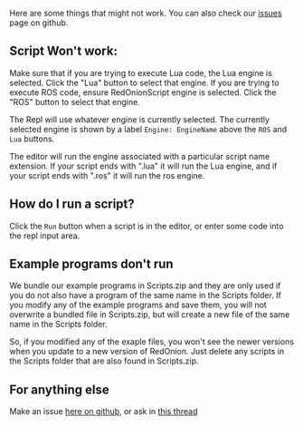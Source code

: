 Here are some things that might not work. You can also check our [issues](https://github.com/evandisoft/RedOnion/issues) page on github.

## Script Won't work:
Make sure that if you are trying to execute Lua code, the Lua engine is selected. Click the "Lua" button to select that engine.
If you are trying to execute ROS code, ensure RedOnionScript engine is selected. Click the "ROS" button to select that engine.

The Repl will use whatever engine is currently selected. The currently selected engine is shown by a label `Engine: EngineName` above the `ROS` and `Lua` buttons.

The editor will run the engine associated with a particular script name extension. If your script ends with ".lua" it will run the Lua engine, and if your script ends with ".ros" it will run the ros engine.

## How do I run a script?
Click the `Run` button when a script is in the editor, or enter some code into the repl input area.

## Example programs don't run
We bundle our example programs in Scripts.zip and they are only used if you do not also have a program of the same name in the Scripts folder. If you modify any of the example programs and save them, you will not overwrite a bundled file in Scripts.zip, but will create a new file of the same name in the Scripts folder.

So, if you modified any of the exaple files, you won't see the newer versions when you update to a new version of RedOnion. Just delete any scripts in the Scripts folder that are also found in Scripts.zip.

## For anything else
Make an issue [here on github](https://github.com/evandisoft/RedOnion/issues), or ask in [this thread](https://forum.kerbalspaceprogram.com/index.php?/topic/183050-redonion-033-unrestricted-in-game-scripting-has-repl-editor-and-intellisense-lua-and-a-custom-jsruby-like-language-implemented-tested-on-ksp-17/&tab=comments#comment-3566618)
